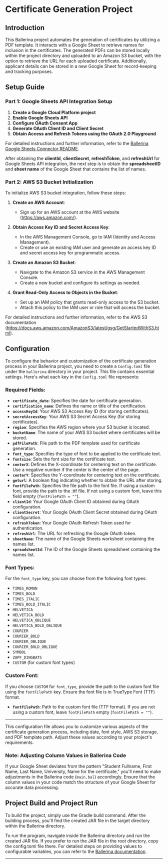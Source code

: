 # Certificate Generation Project

## Introduction
This Ballerina project automates the generation of certificates by utilizing a PDF template. It interacts with a Google Sheet to retrieve names for inclusion in the certificates. The generated PDFs can be stored locally within the project directory and uploaded to an Amazon S3 bucket, with the option to retrieve the URL for each uploaded certificate. Additionally, applicant details can be stored in a new Google Sheet for record-keeping and tracking purposes.

## Setup Guide

### Part 1: Google Sheets API Integration Setup
1. **Create a Google Cloud Platform project**
2. **Enable Google Sheets API**
3. **Configure OAuth Consent App**
4. **Generate OAuth Client ID and Client Secret**
5. **Obtain Access and Refresh Tokens using the OAuth 2.0 Playground**

For detailed instructions and further information, refer to the [Ballerina Google Sheets Connector README](https://github.com/ballerina-platform/module-ballerinax-googleapis.sheets?tab=readme-ov-file).

After obtaining the **clientId**, **clientSecret**, **refreshToken**, and **refreshUrl** for Google Sheets API integration, the next step is to obtain the **spreadsheetID** and **sheet name** of the Google Sheet that contains the list of names.

### Part 2: AWS S3 Bucket Initialization

To initialize AWS S3 bucket integration, follow these steps:

1. **Create an AWS Account**:
   - Sign up for an AWS account at the AWS website (https://aws.amazon.com/).

2. **Obtain Access Key ID and Secret Access Key**:
   - In the AWS Management Console, go to IAM (Identity and Access Management).
   - Create or use an existing IAM user and generate an access key ID and secret access key for programmatic access.

3. **Create an Amazon S3 Bucket**:
   - Navigate to the Amazon S3 service in the AWS Management Console.
   - Create a new bucket and configure its settings as needed.

4. **Grant Read-Only Access to Objects in the Bucket**:
   - Set up an IAM policy that grants read-only access to the S3 bucket.
   - Attach this policy to the IAM user or role that will access the bucket.

For detailed instructions and further information, refer to the AWS S3 documentation (https://docs.aws.amazon.com/AmazonS3/latest/gsg/GetStartedWithS3.html).

## Configuration

To configure the behavior and customization of the certificate generation process in your Ballerina project, you need to create a `Config.toml` file under the `ballerina` directory in your project. This file contains essential settings. Here's what each key in the `Config.toml` file represents:

### Required Fields:

- **`certificate_date`**: Specifies the date for certificate generation.
- **`certification_name`**: Defines the name or title of the certification.
- **`accessKeyId`**: Your AWS S3 Access Key ID (for storing certificates).
- **`secretAccessKey`**: Your AWS S3 Secret Access Key (for storing certificates).
- **`region`**: Specifies the AWS region where your S3 bucket is located.
- **`bucketName`**: The name of your AWS S3 bucket where certificates will be stored.
- **`pdfFilePath`**: File path to the PDF template used for certificate generation.
- **`font_type`**: Specifies the type of font to be applied to the certificate text.
- **`fontsize`**: Sets the font size for the certificate text.
- **`centerX`**: Defines the X-coordinate for centering text on the certificate. Use a negative number if the center is the center of the page.
- **`centerY`**: Specifies the Y-coordinate for centering text on the certificate.
- **`geturl`**: A boolean flag indicating whether to obtain the URL after storing.
- **`fontFilePath`**: Specifies the file path to the font file. If using a custom font, provide the path to the .ttf file. If not using a custom font, leave this field empty (`fontFilePath = ""`).
- **`clientId`**: Your Google OAuth Client ID obtained during OAuth configuration.
- **`clientSecret`**: Your Google OAuth Client Secret obtained during OAuth configuration.
- **`refreshToken`**: Your Google OAuth Refresh Token used for authentication.
- **`refreshUrl`**: The URL for refreshing the Google OAuth token.
- **`sheetName`**: The name of the Google Sheets worksheet containing the names list.
- **`spreadsheetId`**: The ID of the Google Sheets spreadsheet containing the names list.

### Font Types:

For the `font_type` key, you can choose from the following font types:

- `TIMES_ROMAN`
- `TIMES_BOLD`
- `TIMES_ITALIC`
- `TIMES_BOLD_ITALIC`
- `HELVETICA`
- `HELVETICA_BOLD`
- `HELVETICA_OBLIQUE`
- `HELVETICA_BOLD_OBLIQUE`
- `COURIER`
- `COURIER_BOLD`
- `COURIER_OBLIQUE`
- `COURIER_BOLD_OBLIQUE`
- `SYMBOL`
- `ZAPF_DINGBATS`
- `CUSTOM` (for custom font types)

### Custom Font:

If you choose `CUSTOM` for `font_type`, provide the path to the custom font file using the `fontFilePath` key. Ensure the font file is in TrueType Font (TTF) format.

- **`fontFilePath`**: Path to the custom font file (TTF format).
If you are not using a custom font, leave `fontFilePath` empty (`fontFilePath = ""`).

---

This configuration file allows you to customize various aspects of the certificate generation process, including date, font style, AWS S3 storage, and PDF template path. Adjust these values according to your project's requirements.

### Note: Adjusting Column Values in Ballerina Code

If your Google Sheet deviates from the pattern "Student Fullname, First Name, Last Name, University, Name for the certificate," you'll need to make adjustments in the Ballerina code (`main.bal`) accordingly. Ensure that the column values in your code match the structure of your Google Sheet for accurate data processing.

## Project Build and Project Run

To build the project, simply use the Gradle build command. After the building process, you'll find the created JAR file in the target directory within the Ballerina directory.

To run the program, navigate inside the Ballerina directory and run the created JAR file. If you prefer to run the JAR file in the root directory, copy the config.toml file there. For detailed steps on providing values to configurable variables, you can refer to the [Ballerina documentation](https://ballerina.io/learn/provide-values-to-configurable-variables/).

---


